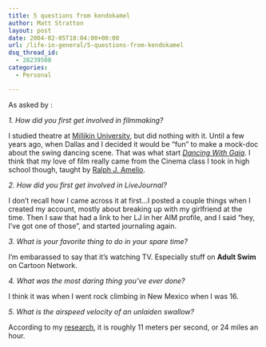 ```yaml
---
title: 5 questions from kendokamel
author: Matt Stratton
layout: post
date: 2004-02-05T18:04:00+00:00
url: /life-in-general/5-questions-from-kendokamel
dsq_thread_id:
  - 28239508
categories:
  - Personal

---
```

As asked by :

_1. How did you first get involved in filmmaking?_

I studied theatre at <a href="https://www.millikin.edu" title="Millikin University" target="_blank">Millikin University</a>, but did nothing with it. Until a few years ago, when Dallas and I decided it would be &#8220;fun&#8221; to make a mock-doc about the swing dancing scene. That was what start <a href="https://www.dancingwithgaia.com" title="Dancing With Gaia" target="_blank"><em>Dancing With Gaia</em></a>. I think that my love of film really came from the Cinema class I took in high school though, taught by <a href="https://www.depauw.edu/sfs/reviews_pages/r22.htm#Amelio" title="Ralph Amelio" target="_blank">Ralph J. Amelio</a>.

_2. How did you first get involved in LiveJournal?_

I don&#8217;t recall how I came across it at first&#8230;I posted a couple things when I created my account, mostly about breaking up with my girlfriend at the time. Then I saw that had a link to her LJ in her AIM profile, and I said &#8220;hey, I&#8217;ve got one of those&#8221;, and started journaling again.

_3. What is your favorite thing to do in your spare time?_

I&#8217;m embarassed to say that it&#8217;s watching TV. Especially stuff on **Adult Swim** on Cartoon Network.

_4. What was the most daring thing you&#8217;ve ever done?_

I think it was when I went rock climbing in New Mexico when I was 16.

_5. What is the airspeed velocity of an unlaiden swallow?_

According to my <a href="https://www.style.org/unladenswallow/" title="one swallow doesn't make a spring" target="_blank">research</a>, it is roughly 11 meters per second, or 24 miles an hour.
